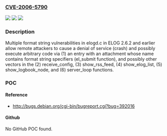 ### [CVE-2006-5790](https://cve.mitre.org/cgi-bin/cvename.cgi?name=CVE-2006-5790)
![](https://img.shields.io/static/v1?label=Product&message=n%2Fa&color=blue)
![](https://img.shields.io/static/v1?label=Version&message=n%2Fa&color=blue)
![](https://img.shields.io/static/v1?label=Vulnerability&message=n%2Fa&color=brighgreen)

### Description

Multiple format string vulnerabilities in elogd.c in ELOG 2.6.2 and earlier allow remote attackers to cause a denial of service (crash) and possibly execute arbitrary code via (1) an entry with an attachment whose name contains format string specifiers (el_submit function), and possibly other vectors in the (2) receive_config, (3) show_rss_feed, (4) show_elog_list, (5) show_logbook_node, and (6) server_loop functions.

### POC

#### Reference
- http://bugs.debian.org/cgi-bin/bugreport.cgi?bug=392016

#### Github
No GitHub POC found.

